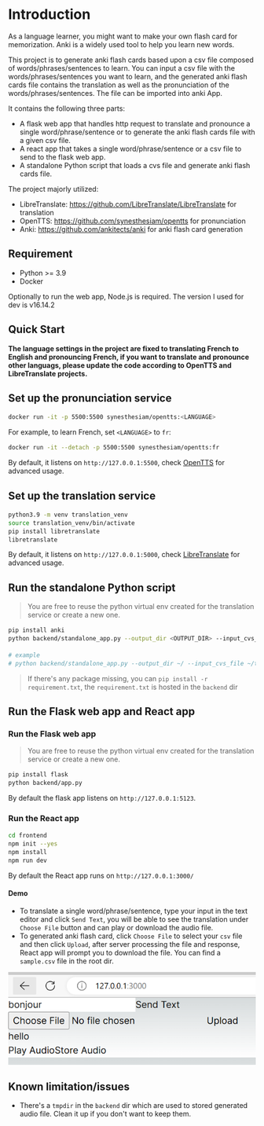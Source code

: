 # Introduction

As a language learner, you might want to make your own flash card for memorization. Anki is a widely used tool to help you learn new words.

This project is to generate anki flash cards based upon a csv file composed of words/phrases/sentences to learn. You can input a csv file with the words/phrases/sentences you want to learn,
and the generated anki flash cards file contains the translation as well as the pronunciation of the words/phrases/sentences. The file can be imported into anki App.

It contains the following three parts:

- A flask web app that handles http request to translate and pronounce a single word/phrase/sentence or to generate the anki flash cards file with a given csv file.
- A react app that takes a single word/phrase/sentence or a csv file to send to the flask web app.
- A standalone Python script that loads a cvs file and generate anki flash cards file.

The project majorly utilized:

- LibreTranslate: https://github.com/LibreTranslate/LibreTranslate for translation
- OpenTTS: https://github.com/synesthesiam/opentts for pronunciation
- Anki: https://github.com/ankitects/anki for anki flash card generation

## Requirement

- Python >= 3.9
- Docker

Optionally to run the web app, Node.js is required. The version I used for dev is v16.14.2

## Quick Start

**The language settings in the project are fixed to translating French to English and pronouncing French, if you want to translate and pronounce other languags, please update the code according to OpenTTS and LibreTranslate projects.**

## Set up the pronunciation service

```bash
docker run -it -p 5500:5500 synesthesiam/opentts:<LANGUAGE>
```

For example, to learn French, set `<LANGUAGE>` to `fr`:
```bash
docker run -it --detach -p 5500:5500 synesthesiam/opentts:fr
```

By default, it listens on `http://127.0.0.1:5500`, check [OpenTTS](https://github.com/synesthesiam/opentts) for advanced usage.

## Set up the translation service

```bash
python3.9 -m venv translation_venv
source translation_venv/bin/activate
pip install libretranslate
libretranslate
```

By default, it listens on `http://127.0.0.1:5000`, check [LibreTranslate](LibreTranslate) for advanced usage.

## Run the standalone Python script

> You are free to reuse the python virtual env created for the translation service or create a new one.

```bash
pip install anki
python backend/standalone_app.py --output_dir <OUTPUT_DIR> --input_cvs_file <INPUT_CSV_FILE>

# example
# python backend/standalone_app.py --output_dir ~/ --input_cvs_file ~/test.csv
```

> If there's any package missing, you can `pip install -r requirement.txt`, the `requirement.txt` is hosted in the `backend` dir

## Run the Flask web app and React app

### Run the Flask web app

> You are free to reuse the python virtual env created for the translation service or create a new one.

```bash
pip install flask
python backend/app.py
```

By default the flask app listens on `http://127.0.0.1:5123`.

### Run the React app

```bash
cd frontend
npm init --yes
npm install
npm run dev
```

By default the React app runs on `http://127.0.0.1:3000/`

#### Demo

- To translate a single word/phrase/sentence, type your input in the text editor and click `Send Text`, you will be able to see the translation under `Choose File` button and can play or download the audio file.
- To generated anki flash card, click `Choose File` to select your `csv` file and then click `Upload`, after server processing the file and response, React app will prompt you to download the file.  You can find a `sample.csv` file in the root dir.

![Demo](./pics/demo.png)


## Known limitation/issues

- There's a `tmpdir` in the `backend` dir which are used to stored generated audio file. Clean it up if you don't want to keep them.
